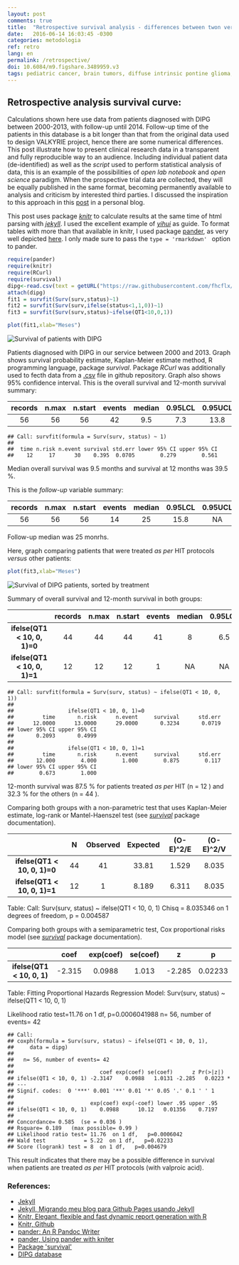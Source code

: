 ```yaml
---
layout: post
comments: true
title:  "Retrospective survival analysis - differences between twon versions of a dataset"
date:   2016-06-14 16:03:45 -0300
categories: metodologia
ref: retro
lang: en
permalink: /retrospective/
doi: 10.6084/m9.figshare.3489959.v3
tags: pediatric cancer, brain tumors, diffuse intrinsic pontine glioma, clinical trial, retrospective analysis, open science, jekyll, knitr
---
```


## Retrospective analysis survival curve:

Calculations shown here use data from patients diagnosed with DIPG between 2000-2013, with follow-up until 2014. Follow-up time of the patients in this database is a bit longer than that from the original data used to design VALKYRIE project, hence there are some numerical differences. This post illustrate how to present clinical research data in a transparent and fully reproducible way to an audience.   Including individual patient data (de-identified) as well as the _script_ used to perform statistical analysis of data, this is an example of the possibilities of _open lab notebook_ and _open science_ paradigm. When the prospective trial data are collected, they will be equally published in the same format, becoming permanently available to analysis and criticism by interested third parties. I discussed the inspiration to this approach in this [post][jekyll-migrando] in a personal blog.

This post uses package [_knitr_][knitr] to calculate results at the same time of html parsing with [_jekyll_][jekyll].
I used the excellent example of [_yihui_][yihui] as guide. To format tables with more than that available in knitr, I used package [pander][pander], as very well depicted [here][pander-knitr]. I only made sure to pass the ```type = 'rmarkdown' ``` option to pander.


```r
require(pander)  
require(knitr)
require(RCurl)
require(survival)
dipg<-read.csv(text = getURL("https://raw.githubusercontent.com/fhcflx/valkyrie/gh-pages/_data/dipg.csv"))
attach(dipg)  
fit1 = survfit(Surv(surv,status)~1)  
fit2 = survfit(Surv(surv,ifelse(status<1,1,0))~1)  
fit3 = survfit(Surv(surv,status)~ifelse(QT1<10,0,1))  
```


```r
plot(fit1,xlab="Meses")
```

![Survival of patients with DIPG]({{site.github.url}}/figure/source/2016-06-14-Cálculos-da-análise-retrospectiva/Sobrevida-1.png?raw=True)

Patients diagnosed with DIPG in our service between 2000 and 2013. Graph shows survival probability estimate, Kaplan-Meier estimate method, R programming language, package *survival*. Package *RCurl* was additionally used to fecth data from a [.csv][csv] file in github repository. Graph also shows 95% confidence interval.
This is the overall survival and 12-month survival summary:


|  records  |  n.max  |  n.start  |  events  |  median  |  0.95LCL  |  0.95UCL  |
|:---------:|:-------:|:---------:|:--------:|:--------:|:---------:|:---------:|
|    56     |   56    |    56     |    42    |   9.5    |    7.3    |   13.8    |


```
## Call: survfit(formula = Surv(surv, status) ~ 1)
##
##  time n.risk n.event survival std.err lower 95% CI upper 95% CI
##    12     17      30    0.395  0.0705        0.279        0.561
```

Median overall survival was 9.5 months and survival at 12 months was 39.5 %.

This is the _follow-up_ variable summary:


|  records  |  n.max  |  n.start  |  events  |  median  |  0.95LCL  |  0.95UCL  |
|:---------:|:-------:|:---------:|:--------:|:--------:|:---------:|:---------:|
|    56     |   56    |    56     |    14    |    25    |   15.8    |    NA     |

Follow-up median was 25 monrhs.

Here, graph comparing patients that were treated _as per_ HIT protocols _versus_ other patients:


```r
plot(fit3,xlab="Meses")
```

![Survival of DIPG patients, sorted by treatment]({{site.github.url}}/figure/source/2016-06-14-Cálculos-da-análise-retrospectiva/Sobrevida2-1.png?raw=True)

Summary of overall survival and 12-month survival in both groups:

|             &nbsp;             |  records  |  n.max  |  n.start  |  events  |  median  |  0.95LCL  |  0.95UCL  |
|:------------------------------:|:---------:|:-------:|:---------:|:--------:|:--------:|:---------:|:---------:|
|  **ifelse(QT1 < 10, 0, 1)=0**  |    44     |   44    |    44     |    41    |    8     |    6.5    |   11.9    |
|  **ifelse(QT1 < 10, 0, 1)=1**  |    12     |   12    |    12     |    1     |    NA    |    NA     |    NA     |

```
## Call: survfit(formula = Surv(surv, status) ~ ifelse(QT1 < 10, 0, 1))
##
##                 ifelse(QT1 < 10, 0, 1)=0
##         time       n.risk      n.event     survival      std.err
##      12.0000      13.0000      29.0000       0.3234       0.0719
## lower 95% CI upper 95% CI
##       0.2093       0.4999
##
##                 ifelse(QT1 < 10, 0, 1)=1
##         time       n.risk      n.event     survival      std.err
##       12.000        4.000        1.000        0.875        0.117
## lower 95% CI upper 95% CI
##        0.673        1.000
```

12-month survival was 87.5 % for patients treated _as per_ HIT (n = 12 ) and 32.3 % for the others (n = 44 ).

Comparing both groups with a non-parametric test that uses Kaplan-Meier estimate, log-rank or Mantel-Haenszel test (see [_survival_][survival] package documentation).


|             &nbsp;             |  N  |  Observed  |  Expected  |  (O-E)^2/E  |  (O-E)^2/V  |
|:------------------------------:|:---:|:----------:|:----------:|:-----------:|:-----------:|
|  **ifelse(QT1 < 10, 0, 1)=0**  | 44  |     41     |   33.81    |    1.529    |    8.035    |
|  **ifelse(QT1 < 10, 0, 1)=1**  | 12  |     1      |   8.189    |    6.311    |    8.035    |

Table: Call: Surv(surv, status) ~ ifelse(QT1 < 10, 0, 1) Chisq = 8.035346
on 1 degrees of freedom, p = 0.004587

Comparing both groups with a semiparametric test, Cox proportional risks model (see [_survival_][survival] package documentation).


|            &nbsp;            |  coef  |  exp(coef)  |  se(coef)  |   z    |    p    |
|:----------------------------:|:------:|:-----------:|:----------:|:------:|:-------:|
|  **ifelse(QT1 < 10, 0, 1)**  | -2.315 |   0.0988    |   1.013    | -2.285 | 0.02233 |

Table: Fitting Proportional Hazards Regression Model: Surv(surv, status) ~ ifelse(QT1 < 10, 0, 1)

Likelihood ratio test=11.76  on 1 df, p=0.0006041988  n= 56, number of events= 42

```
## Call:
## coxph(formula = Surv(surv, status) ~ ifelse(QT1 < 10, 0, 1),
##     data = dipg)
##
##   n= 56, number of events= 42
##
##                           coef exp(coef) se(coef)      z Pr(>|z|)  
## ifelse(QT1 < 10, 0, 1) -2.3147    0.0988   1.0131 -2.285   0.0223 *
## ---
## Signif. codes:  0 '***' 0.001 '**' 0.01 '*' 0.05 '.' 0.1 ' ' 1
##
##                        exp(coef) exp(-coef) lower .95 upper .95
## ifelse(QT1 < 10, 0, 1)    0.0988      10.12   0.01356    0.7197
##
## Concordance= 0.585  (se = 0.036 )
## Rsquare= 0.189   (max possible= 0.99 )
## Likelihood ratio test= 11.76  on 1 df,   p=0.0006042
## Wald test            = 5.22  on 1 df,   p=0.02233
## Score (logrank) test = 8  on 1 df,   p=0.004679
```

This result indicates that there may be a possible difference in survival when patients are treated _as per_ HIT protocols (with valproic acid).

### References:

- [Jekyll][jekyll]
- [Jekyll, Migrando meu blog para Github Pages usando Jekyll][jekyll-migrando]
- [Knitr, Elegant, flexible and fast dynamic report generation with R][knitr]
- [Knitr, Github][yihui]
- [pander: An R Pandoc Writer][pander]
- [pander, Using pander with kniter][pander-knitr]
- [Package 'survival'][survival]
- [DIPG database][csv]

[jekyll]: https://jekyllrb.com
[jekyll-migrando]: /pharmakon/jekyll/update/2016/05/01/Migrando-meu-blog-para-Github-Pages-usando-Jekyll.html
[knitr]: http://yihui.name/knitr/
[yihui]: https://github.com/yihui/knitr
[pander]: http://rapporter.github.io/pander/
[pander-knitr]: http://rapporter.github.io/pander/knitr.html
[survival]: https://cran.r-project.org/web/packages/survival/survival.pdf
[csv]:https://github.com/fhcflx/valkyrie/blob/master/data/
